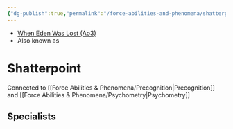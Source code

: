 ```yaml
---
{"dg-publish":true,"permalink":"/force-abilities-and-phenomena/shatterpoint/","tags":["light dark universal","offense","sense","forcepower"]}
---
```


- [When Eden Was Lost (Ao3)](https://archiveofourown.org/works/19334440/chapters/45992584)
- Also known as 

# Shatterpoint

Connected to [[Force Abilities & Phenomena/Precognition\|Precognition]] and [[Force Abilities & Phenomena/Psychometry\|Psychometry]] 

**Specialists**
- 